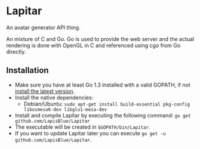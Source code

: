 # Lapitar
An avatar generator API thing.

An mixture of C and Go. Go is used to provide the web server and the actual rendering is done with OpenGL in C and referenced using cgo from Go directly.

## Installation
- Make sure you have at least Go 1.3 installed with a valid GOPATH, if not [install the latest version](http://golang.org/doc/install).
- Install the native dependencies:
  - Debian/Ubuntu: `sudo apt-get install build-essential pkg-config libosmesa6-dev libglu1-mesa-dev`
- Install and compile Lapitar by executing the following command: `go get github.com/LapisBlue/Lapitar`
- The executable will be created in `$GOPATH/bin/Lapitar`.
- If you want to update Lapitar later you can execute `go get -u github.com/LapisBlue/Lapitar`.
